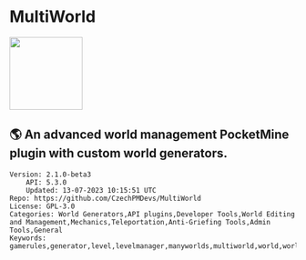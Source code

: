 # MultiWorld
<img src="https://raw.githubusercontent.com/CzechPMDevs/MultiWorld/6e5fd9e63e3083caa5053ab8ca904edbe28bb250/icon.png" width="128" height="128" />

## 🌎 An advanced world management PocketMine plugin with custom world generators.
```properties
Version: 2.1.0-beta3
    API: 5.3.0
    Updated: 13-07-2023 10:15:51 UTC
Repo: https://github.com/CzechPMDevs/MultiWorld
License: GPL-3.0
Categories: World Generators,API plugins,Developer Tools,World Editing and Management,Mechanics,Teleportation,Anti-Griefing Tools,Admin Tools,General
Keywords: gamerules,generator,level,levelmanager,manyworlds,multiworld,world,worldgenerator,worldmanager
```